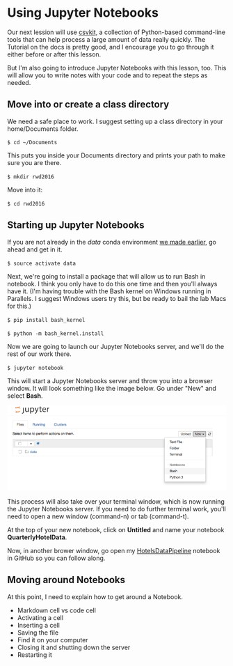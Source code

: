Using Jupyter Notebooks
============================

Our next lession will use [csvkit](http://csvkit.rtfd.org/), a collection of Python-based command-line tools that can help process a large amount of data really quickly. The Tutorial on the docs is pretty good, and I encourage you to go through it either before or after this lesson.

But I'm also going to introduce Jupyter Notebooks with this lesson, too. This will allow you to write notes with your code and to repeat the steps as needed.

## Move into or create a class directory

We need a safe place to work. I suggest setting up a class directory in your home/Documents folder.

```
$ cd ~/Documents
```
This puts you inside your Documents directory and prints your path to make sure you are there.

`$ mkdir rwd2016`

Move into it:

`$ cd rwd2016`


## Starting up Jupyter Notebooks

If you are not already in the *data* conda environment [we made earlier](IntroToAnaconda.md), go ahead and get in it.

`$ source activate data`

Next, we're going to install a package that will allow us to run Bash in notebook. I think you only have to do this one time and then you'll always have it. (I'm having trouble with the Bash kernel on Windows running in Parallels. I suggest Windows users try this, but be ready to bail the lab Macs for this.)

`$ pip install bash_kernel`

`$ python -m bash_kernel.install`

Now we are going to launch our Jupyter Notebooks server, and we'll do the rest of our work there.

`$ jupyter notebook`

This will start a Jupyter Notebooks server and throw you into a browser window. It will look something like the image below. Go under "New" and select **Bash**.

![notebook-start.png](../images/notebook-start.png)

This process will also take over your terminal window, which is now running the Jupyter Notebooks server. If you need to do further terminal work, you'll need to open a new window (command-n) or tab (command-t).

At the top of your new notebook, click on **Untitled** and name your notebook **QuarterlyHotelData**.

Now, in another brower window, go open my [HotelsDataPipeline](https://github.com/utdata/cli-tools/blob/master/lectures/csvkit/HotelsDataPipeline.ipynb) notebook in GitHub so you can follow along.

## Moving around Notebooks

At this point, I need to explain how to get around a Notebook.

* Markdown cell vs code cell
* Activating a cell
* Inserting a cell
* Saving the file
* Find it on your computer
* Closing it and shutting down the server
* Restarting it
